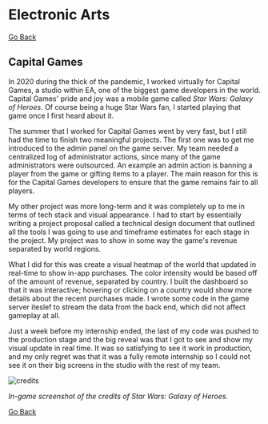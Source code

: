 # Electronic Arts

[Go Back](/)

## Capital Games

In 2020 during the thick of the pandemic, I worked virtually for Capital Games, a studio within EA, one of the biggest game developers in the world. Capital Games' pride and joy was a mobile game called _Star Wars: Galaxy of Heroes_. Of course being a huge Star Wars fan, I started playing that game once I first heard about it.

The summer that I worked for Capital Games went by very fast, but I still had the time to finish two meaningful projects. The first one was to get me introduced to the admin panel on the game server. My team needed a centralized log of administrator actions, since many of the game administrators were outsourced. An example an admin action is banning a player from the game or gifting items to a player. The main reason for this is for the Capital Games developers to ensure that the game remains fair to all players.

My other project was more long-term and it was completely up to me in terms of tech stack and visual appearance. I had to start by essentially writing a project proposal called a technical design document that outlined all the tools I was going to use and timeframe estimates for each stage in the project. My project was to show in some way the game's revenue separated by world regions.

What I did for this was create a visual heatmap of the world that updated in real-time to show in-app purchases. The color intensity would be based off of the amount of revenue, separated by country. I built the dashboard so that it was interactive; hovering or clicking on a country would show more details about the recent purchases made. I wrote some code in the game server iteslef to stream the data from the back end, which did not affect gameplay at all.

Just a week before my internship ended, the last of my code was pushed to the production stage and the big reveal was that I got to see and show my visual update in real time. It was so satisfying to see it work in production, and my only regret was that it was a fully remote internship so I could not see it on their big screens in the studio with the rest of my team.

![credits](./ea_credits.png)

_In-game screenshot of the credits of Star Wars: Galaxy of Heroes._

[Go Back](/)